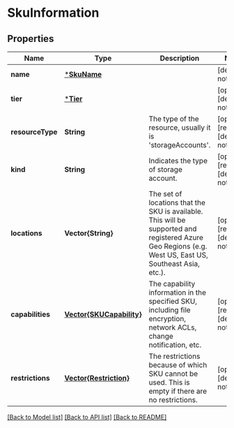 # SkuInformation


## Properties
Name | Type | Description | Notes
------------ | ------------- | ------------- | -------------
**name** | [***SkuName**](SkuName.md) |  | [default to nothing]
**tier** | [***Tier**](Tier.md) |  | [optional] [default to nothing]
**resourceType** | **String** | The type of the resource, usually it is &#39;storageAccounts&#39;. | [optional] [readonly] [default to nothing]
**kind** | **String** | Indicates the type of storage account. | [optional] [readonly] [default to nothing]
**locations** | **Vector{String}** | The set of locations that the SKU is available. This will be supported and registered Azure Geo Regions (e.g. West US, East US, Southeast Asia, etc.). | [optional] [readonly] [default to nothing]
**capabilities** | [**Vector{SKUCapability}**](SKUCapability.md) | The capability information in the specified SKU, including file encryption, network ACLs, change notification, etc. | [optional] [readonly] [default to nothing]
**restrictions** | [**Vector{Restriction}**](Restriction.md) | The restrictions because of which SKU cannot be used. This is empty if there are no restrictions. | [optional] [default to nothing]


[[Back to Model list]](../README.md#models) [[Back to API list]](../README.md#api-endpoints) [[Back to README]](../README.md)



